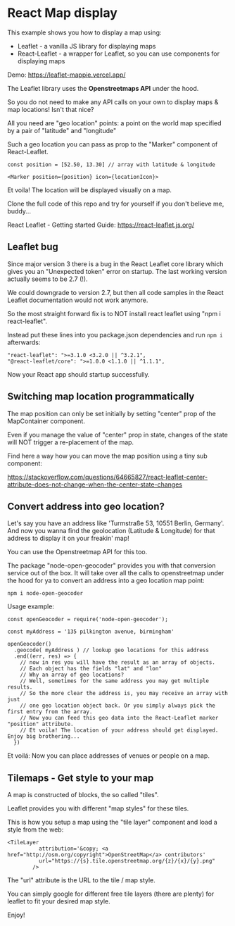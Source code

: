 # React Map display

This example shows you how to display a map using:

- Leaflet - a vanilla JS library for displaying maps
- React-Leaflet - a wrapper for Leaflet, so you can use components for displaying maps

Demo: https://leaflet-mappie.vercel.app/

The Leaflet library uses the <b>Openstreetmaps API</b> under the hood. 

So you do not need to make any API calls on your own to display maps & map locations! Isn't that nice?

All you need are "geo location" points: a point on the world map specified by a pair of "latitude" and "longitude" 

Such a geo location you can pass as prop to the "Marker" component of React-Leaflet. 

```
const position = [52.50, 13.30] // array with latitude & longitude

<Marker position={position} icon={locationIcon}>
```

Et voila! The location will be displayed visually on a map. 

Clone the full code of this repo and try for yourself if you don't believe me, buddy...

React Leaflet - Getting started Guide: https://react-leaflet.js.org/

## Leaflet bug

Since major version 3 there is a bug in the React Leaflet core library which gives you an "Unexpected token" error on startup. The last working version actually seems to be 2.7 (!).

We could downgrade to version 2.7, but then all code samples in the React Leaflet documentation would not work anymore.

So the most straight forward fix is to NOT install react leaflet using "npm i react-leaflet".

Instead put these lines into you package.json dependencies and run `npm i` afterwards:

```
"react-leaflet": ">=3.1.0 <3.2.0 || ^3.2.1",
"@react-leaflet/core": ">=1.0.0 <1.1.0 || ^1.1.1",
```

Now your React app should startup successfully.


## Switching map location programmatically

The map position can only be set initially by setting "center" prop of the MapContainer component.

Even if you manage the value of "center" prop in state, changes of the state will NOT trigger a re-placement of the map.

Find here a way how you can move the map position using a tiny sub component:

https://stackoverflow.com/questions/64665827/react-leaflet-center-attribute-does-not-change-when-the-center-state-changes


## Convert address into geo location?

Let's say you have an address like 'Turmstraße 53, 10551 Berlin, Germany'. And now you wanna find the geolocation (Latitude & Longitude) for that address to display it on your freakin' map!

You can use the Openstreetmap API for this too. 

The package "node-open-geocoder" provides you with that conversion service out of the box. It will take over all the calls to openstreetmap under the hood for ya to convert an address into a geo location map point:

`npm i node-open-geocoder`

Usage example:

```
const openGeocoder = require('node-open-geocoder');

const myAddress = '135 pilkington avenue, birmingham'

openGeocoder()
  .geocode( myAddress ) // lookup geo locations for this address
  .end((err, res) => {
    // now in res you will have the result as an array of objects. 
    // Each object has the fields "lat" and "lon"
    // Why an array of geo locations? 
    // Well, sometimes for the same address you may get multiple results. 
    // So the more clear the address is, you may receive an array with just 
    // one geo location object back. Or you simply always pick the first entry from the array. 
    // Now you can feed this geo data into the React-Leaflet marker "position" attribute. 
    // Et voila! The location of your address should get displayed. Enjoy big brothering... 
  })
```

Et voilá: Now you can place addresses of venues or people on a map.


## Tilemaps - Get style to your map

A map is constructed of blocks, the so called "tiles".

Leaflet provides you with different "map styles" for these tiles.

This is how you setup a map using the "tile layer" component and load a style from the web: 

```
<TileLayer
          attribution='&copy; <a href="http://osm.org/copyright">OpenStreetMap</a> contributors'
          url="https://{s}.tile.openstreetmap.org/{z}/{x}/{y}.png"
        />
```

The "url" attribute is the URL to the tile / map style. 

You can simply google for different free tile layers (there are plenty) for leaflet to fit your desired map style.

Enjoy!


